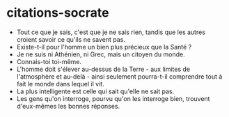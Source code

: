# citations-socrate

- Tout ce que je sais, c'est que je ne sais rien, tandis que les autres croient savoir ce qu'ils ne savent pas.
- Existe-t-il pour l'homme un bien plus précieux que la Santé ?
- Je ne suis ni Athénien, ni Grec, mais un citoyen du monde.
- Connais-toi toi-même.
- L'homme doit s'élever au-dessus de la Terre - aux limites de l'atmosphère et au-delà - ainsi seulement pourra-t-il comprendre tout à fait le monde dans lequel il vit.
- La plus intelligente est celle qui sait qu'elle ne sait pas.
- Les gens qu'on interroge, pourvu qu'on les interroge bien, trouvent d'eux-mêmes les bonnes réponses.
